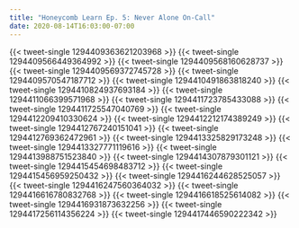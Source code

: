 ```yaml
---
title: "Honeycomb Learn Ep. 5: Never Alone On-Call"
date: 2020-08-14T16:03:00-07:00
---
```


{{< tweet-single 1294409363621203968 >}}
{{< tweet-single 1294409566449364992 >}}
{{< tweet-single 1294409568160628737 >}}
{{< tweet-single 1294409569372745728 >}}
{{< tweet-single 1294409570547187712 >}}
{{< tweet-single 1294410491863818240 >}}
{{< tweet-single 1294410824937693184 >}}
{{< tweet-single 1294411066399571968 >}}
{{< tweet-single 1294411723785433088 >}}
{{< tweet-single 1294411725547040769 >}}
{{< tweet-single 1294412209410330624 >}}
{{< tweet-single 1294412212174389249 >}}
{{< tweet-single 1294412767240151041 >}}
{{< tweet-single 1294412769362472961 >}}
{{< tweet-single 1294413325829173248 >}}
{{< tweet-single 1294413327771119616 >}}
{{< tweet-single 1294413988751523840 >}}
{{< tweet-single 1294414307879301121 >}}
{{< tweet-single 1294415454698483712 >}}
{{< tweet-single 1294415456959250432 >}}
{{< tweet-single 1294416244628525057 >}}
{{< tweet-single 1294416247560364032 >}}
{{< tweet-single 1294416616780832768 >}}
{{< tweet-single 1294416618525614082 >}}
{{< tweet-single 1294416931873632256 >}}
{{< tweet-single 1294417256114356224 >}}
{{< tweet-single 1294417446590222342 >}}
